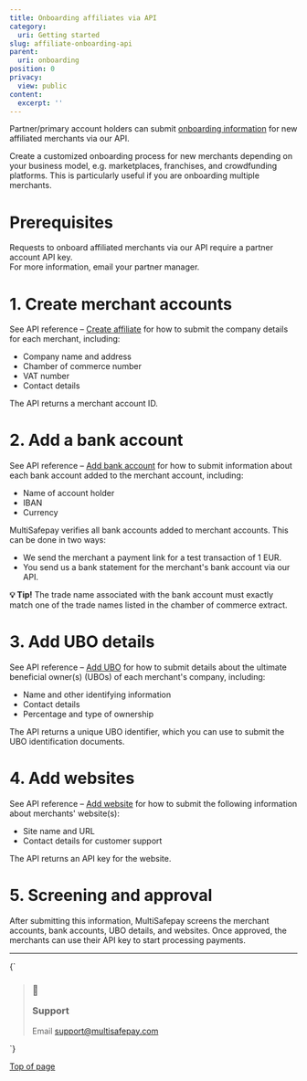 ```yaml
---
title: Onboarding affiliates via API
category:
  uri: Getting started
slug: affiliate-onboarding-api
parent:
  uri: onboarding
position: 0
privacy:
  view: public
content:
  excerpt: ''
---
```


Partner/primary account holders can submit [onboarding information](/docs/onboarding/) for new affiliated merchants via our API.

Create a customized onboarding process for new merchants depending on your business model, e.g. marketplaces, franchises, and crowdfunding platforms. This is particularly useful if you are onboarding multiple merchants.

# Prerequisites

Requests to onboard affiliated merchants via our API require a partner account API key.\
For more information, email your partner manager.

# 1. Create merchant accounts

See API reference – [Create affiliate](/reference/createaffiliate/) for how to submit the company details for each merchant, including:

* Company name and address
* Chamber of commerce number
* VAT number
* Contact details

The API returns a merchant account ID.

# 2. Add a bank account

See API reference – [Add bank account](/reference/addaffiliatebankaccount/) for how to submit information about each bank account added to the merchant account, including:

* Name of account holder
* IBAN
* Currency

MultiSafepay verifies all bank accounts added to merchant accounts. This can be done in two ways:

* We send the merchant a payment link for a test transaction of 1 EUR.
* You send us a bank statement for the merchant's bank account via our API.

**💡 Tip!** The trade name associated with the bank account must exactly match one of the trade names listed in the chamber of commerce extract.

# 3. Add UBO details

See API reference – [Add UBO](/reference/addaffiliateubo/) for how to submit details about the ultimate beneficial owner(s) (UBOs) of each merchant's company, including:

* Name and other identifying information
* Contact details
* Percentage and type of ownership

The API returns a unique UBO identifier, which you can use to submit the UBO identification documents.

# 4. Add websites

See API reference – [Add website](/reference/addaffiliatesite/) for how to submit the following information about merchants' website(s):

* Site name and URL
* Contact details for customer support

The API returns an API key for the website.

# 5. Screening and approval

After submitting this information, MultiSafepay screens the merchant accounts, bank accounts, UBO details, and websites. Once approved, the merchants can use their API key to start processing payments.

***

<HTMLBlock>{`
<blockquote className="callout callout_info">
    <h3 className="callout-heading false">
        <span className="callout-icon">💬</span>
        <p>Support</p>
    </h3>
    <p>Email <a href="mailto:support@multisafepay.com">support@multisafepay.com</a></p>
</blockquote>
`}</HTMLBlock>

[Top of page](#)
